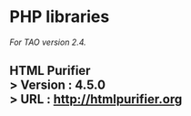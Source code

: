 <!--
author:
    - 'Somsack Sipasseuth'
created_at: '2013-02-27 10:58:34'
updated_at: '2013-02-27 11:27:25'
-->

PHP libraries
=============

*For TAO version 2.4.*

HTML Purifier\
\> **Version** : 4.5.0\
\> **URL** : http://htmlpurifier.org
------------------------------------

